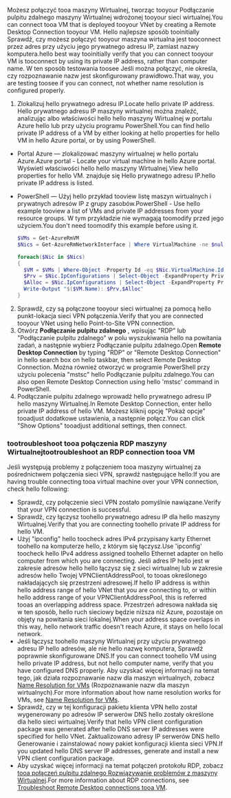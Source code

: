 <span data-ttu-id="0d25a-101">Możesz połączyć tooa maszyny Wirtualnej, tworząc tooyour Podłączanie pulpitu zdalnego maszyny Wirtualnej wdrożonej tooyour sieci wirtualnej.</span><span class="sxs-lookup"><span data-stu-id="0d25a-101">You can connect tooa VM that is deployed tooyour VNet by creating a Remote Desktop Connection tooyour VM.</span></span> <span data-ttu-id="0d25a-102">Hello najlepsze sposób tooinitially Sprawdź, czy możesz połączyć tooyour maszyna wirtualna jest tooconnect przez adres przy użyciu jego prywatnego adresu IP, zamiast nazwy komputera.</span><span class="sxs-lookup"><span data-stu-id="0d25a-102">hello best way tooinitially verify that you can connect tooyour VM is tooconnect by using its private IP address, rather than computer name.</span></span> <span data-ttu-id="0d25a-103">W ten sposób testowania toosee Jeśli można połączyć, nie określa, czy rozpoznawanie nazw jest skonfigurowany prawidłowo.</span><span class="sxs-lookup"><span data-stu-id="0d25a-103">That way, you are testing toosee if you can connect, not whether name resolution is configured properly.</span></span>

1. <span data-ttu-id="0d25a-104">Zlokalizuj hello prywatnego adresu IP.</span><span class="sxs-lookup"><span data-stu-id="0d25a-104">Locate hello private IP address.</span></span> <span data-ttu-id="0d25a-105">Hello prywatnego adresu IP maszyny wirtualnej można znaleźć, analizując albo właściwości hello hello maszyny Wirtualnej w portalu Azure hello lub przy użyciu programu PowerShell.</span><span class="sxs-lookup"><span data-stu-id="0d25a-105">You can find hello private IP address of a VM by either looking at hello properties for hello VM in hello Azure portal, or by using PowerShell.</span></span>

  - <span data-ttu-id="0d25a-106">Portal Azure — zlokalizować maszyny wirtualnej w hello portalu Azure.</span><span class="sxs-lookup"><span data-stu-id="0d25a-106">Azure portal - Locate your virtual machine in hello Azure portal.</span></span> <span data-ttu-id="0d25a-107">Wyświetl właściwości hello hello maszyny Wirtualnej.</span><span class="sxs-lookup"><span data-stu-id="0d25a-107">View hello properties for hello VM.</span></span> <span data-ttu-id="0d25a-108">znajduje się Hello prywatnego adresu IP.</span><span class="sxs-lookup"><span data-stu-id="0d25a-108">hello private IP address is listed.</span></span>

  - <span data-ttu-id="0d25a-109">PowerShell — Użyj hello przykład tooview listę maszyn wirtualnych i prywatnych adresów IP z grupy zasobów.</span><span class="sxs-lookup"><span data-stu-id="0d25a-109">PowerShell - Use hello example tooview a list of VMs and private IP addresses from your resource groups.</span></span> <span data-ttu-id="0d25a-110">W tym przykładzie nie wymagają toomodify przed jego użyciem.</span><span class="sxs-lookup"><span data-stu-id="0d25a-110">You don't need toomodify this example before using it.</span></span>

    ```powershell
    $VMs = Get-AzureRmVM
    $Nics = Get-AzureRmNetworkInterface | Where VirtualMachine -ne $null

    foreach($Nic in $Nics)
    {
      $VM = $VMs | Where-Object -Property Id -eq $Nic.VirtualMachine.Id
      $Prv = $Nic.IpConfigurations | Select-Object -ExpandProperty PrivateIpAddress
      $Alloc = $Nic.IpConfigurations | Select-Object -ExpandProperty PrivateIpAllocationMethod
      Write-Output "$($VM.Name): $Prv,$Alloc"
    }
    ```

2. <span data-ttu-id="0d25a-111">Sprawdź, czy są połączone tooyour sieci wirtualnej za pomocą hello punkt-lokacja sieci VPN połączenia.</span><span class="sxs-lookup"><span data-stu-id="0d25a-111">Verify that you are connected tooyour VNet using hello Point-to-Site VPN connection.</span></span>
3. <span data-ttu-id="0d25a-112">Otwórz **Podłączanie pulpitu zdalnego** , wpisując "RDP" lub "Podłączanie pulpitu zdalnego" w polu wyszukiwania hello na powitania zadań, a następnie wybierz Podłączanie pulpitu zdalnego.</span><span class="sxs-lookup"><span data-stu-id="0d25a-112">Open **Remote Desktop Connection** by typing "RDP" or "Remote Desktop Connection" in hello search box on hello taskbar, then select Remote Desktop Connection.</span></span> <span data-ttu-id="0d25a-113">Można również otworzyć w programie PowerShell przy użyciu polecenia "mstsc" hello Podłączanie pulpitu zdalnego.</span><span class="sxs-lookup"><span data-stu-id="0d25a-113">You can also open Remote Desktop Connection using hello 'mstsc' command in PowerShell.</span></span> 
4. <span data-ttu-id="0d25a-114">Podłączanie pulpitu zdalnego wprowadź hello prywatnego adresu IP hello maszyny Wirtualnej.</span><span class="sxs-lookup"><span data-stu-id="0d25a-114">In Remote Desktop Connection, enter hello private IP address of hello VM.</span></span> <span data-ttu-id="0d25a-115">Możesz kliknij opcję "Pokaż opcje" tooadjust dodatkowe ustawienia, a następnie połącz.</span><span class="sxs-lookup"><span data-stu-id="0d25a-115">You can click "Show Options" tooadjust additional settings, then connect.</span></span>

### <a name="tootroubleshoot-an-rdp-connection-tooa-vm"></a><span data-ttu-id="0d25a-116">tootroubleshoot tooa połączenia RDP maszyny Wirtualnej</span><span class="sxs-lookup"><span data-stu-id="0d25a-116">tootroubleshoot an RDP connection tooa VM</span></span>

<span data-ttu-id="0d25a-117">Jeśli występują problemy z połączeniem tooa maszyny wirtualnej za pośrednictwem połączenia sieci VPN, sprawdź następujące hello:</span><span class="sxs-lookup"><span data-stu-id="0d25a-117">If you are having trouble connecting tooa virtual machine over your VPN connection, check hello following:</span></span>

- <span data-ttu-id="0d25a-118">Sprawdź, czy połączenie sieci VPN zostało pomyślnie nawiązane.</span><span class="sxs-lookup"><span data-stu-id="0d25a-118">Verify that your VPN connection is successful.</span></span>
- <span data-ttu-id="0d25a-119">Sprawdź, czy łączysz toohello prywatnego adresu IP dla hello maszyny Wirtualnej.</span><span class="sxs-lookup"><span data-stu-id="0d25a-119">Verify that you are connecting toohello private IP address for hello VM.</span></span>
- <span data-ttu-id="0d25a-120">Użyj "ipconfig" hello toocheck adres IPv4 przypisany karty Ethernet toohello na komputerze hello, z którym się łączysz.</span><span class="sxs-lookup"><span data-stu-id="0d25a-120">Use 'ipconfig' toocheck hello IPv4 address assigned toohello Ethernet adapter on hello computer from which you are connecting.</span></span> <span data-ttu-id="0d25a-121">Jeśli adres IP hello jest w zakresie adresów hello hello łączysz się z sieci wirtualnej lub w zakresie adresów hello Twojej VPNClientAddressPool, to tooas określonego nakładających się przestrzeni adresowej.</span><span class="sxs-lookup"><span data-stu-id="0d25a-121">If hello IP address is within hello address range of hello VNet that you are connecting to, or within hello address range of your VPNClientAddressPool, this is referred tooas an overlapping address space.</span></span> <span data-ttu-id="0d25a-122">Przestrzeń adresowa nakłada się w ten sposób, hello ruch sieciowy będzie niższa niż Azure, pozostaje on objęty na powitania sieci lokalnej.</span><span class="sxs-lookup"><span data-stu-id="0d25a-122">When your address space overlaps in this way, hello network traffic doesn't reach Azure, it stays on hello local network.</span></span>
- <span data-ttu-id="0d25a-123">Jeśli łączysz toohello maszyny Wirtualnej przy użyciu prywatnego adresu IP hello adresów, ale nie hello nazwę komputera, Sprawdź poprawnie skonfigurowane DNS.</span><span class="sxs-lookup"><span data-stu-id="0d25a-123">If you can connect toohello VM using hello private IP address, but not hello computer name, verify that you have configured DNS properly.</span></span> <span data-ttu-id="0d25a-124">Aby uzyskać więcej informacji na temat tego, jak działa rozpoznawanie nazw dla maszyn wirtualnych, zobacz [Name Resolution for VMs](../articles/virtual-network/virtual-networks-name-resolution-for-vms-and-role-instances.md) (Rozpoznawanie nazw dla maszyn wirtualnych).</span><span class="sxs-lookup"><span data-stu-id="0d25a-124">For more information about how name resolution works for VMs, see [Name Resolution for VMs](../articles/virtual-network/virtual-networks-name-resolution-for-vms-and-role-instances.md).</span></span>
- <span data-ttu-id="0d25a-125">Sprawdź, czy w tej konfiguracji pakietu klienta VPN hello został wygenerowany po adresów IP serwerów DNS hello zostały określone dla hello sieci wirtualnej.</span><span class="sxs-lookup"><span data-stu-id="0d25a-125">Verify that hello VPN client configuration package was generated after hello DNS server IP addresses were specified for hello VNet.</span></span> <span data-ttu-id="0d25a-126">Zaktualizowano adresy IP serwerów DNS hello Generowanie i zainstalować nowy pakiet konfiguracji klienta sieci VPN.</span><span class="sxs-lookup"><span data-stu-id="0d25a-126">If you updated hello DNS server IP addresses, generate and install a new VPN client configuration package.</span></span>
- <span data-ttu-id="0d25a-127">Aby uzyskać więcej informacji na temat połączeń protokołu RDP, zobacz [tooa połączeń pulpitu zdalnego Rozwiązywanie problemów z maszyny Wirtualnej](../articles/virtual-machines/windows/troubleshoot-rdp-connection.md).</span><span class="sxs-lookup"><span data-stu-id="0d25a-127">For more information about RDP connections, see [Troubleshoot Remote Desktop connections tooa VM](../articles/virtual-machines/windows/troubleshoot-rdp-connection.md).</span></span>
